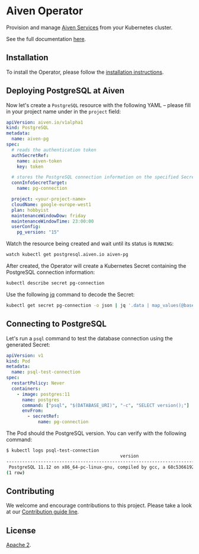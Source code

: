 # Aiven Operator

Provision and manage [Aiven Services](https://aiven.io/) from your Kubernetes cluster.

See the full documentation [here](https://aiven.github.io/aiven-operator/).

## Installation

To install the Operator, please follow the [installation instructions](https://aiven.github.io/aiven-operator/installation/helm.html).

## Deploying PostgreSQL at Aiven

Now let's create a `PostgreSQL` resource with the following YAML – please fill in your project name under in the `project` field:

```yaml
apiVersion: aiven.io/v1alpha1
kind: PostgreSQL
metadata:
  name: aiven-pg
spec:
  # reads the authentication token
  authSecretRef:
    name: aiven-token
    key: token

  # stores the PostgreSQL connection information on the specified Secret
  connInfoSecretTarget:
    name: pg-connection

  project: <your-project-name>
  cloudName: google-europe-west1
  plan: hobbyist
  maintenanceWindowDow: friday
  maintenanceWindowTime: 23:00:00
  userConfig:
    pg_version: "15"
```

Watch the resource being created and wait until its status is `RUNNING`:

```bash
watch kubectl get postgresql.aiven.io aiven-pg
```

After created, the Operator will create a Kubernetes Secret containing the PostgreSQL connection information:

```bash
kubectl describe secret pg-connection
```

Use the following [jq](https://github.com/stedolan/jq) command to decode the Secret:

```bash
kubectl get secret pg-connection -o json | jq '.data | map_values(@base64d)'
```

## Connecting to PostgreSQL

Let's run a `psql` command to test the database connection using the generated Secret:

```yaml
apiVersion: v1
kind: Pod
metadata:
  name: psql-test-connection
spec:
  restartPolicy: Never
  containers:
    - image: postgres:11
      name: postgres
      command: ["psql", "$(DATABASE_URI)", "-c", "SELECT version();"]
      envFrom:
        - secretRef:
            name: pg-connection
```

The Pod should the PostgreSQL version. You can verify with the following command:

```bash
$ kubectl logs psql-test-connection
                                           version
---------------------------------------------------------------------------------------------
 PostgreSQL 11.12 on x86_64-pc-linux-gnu, compiled by gcc, a 68c5366192 p 6b9244f01a, 64-bit
(1 row)
```

## Contributing

We welcome and encourage contributions to this project. Please take a look at our [Contribution guide line](https://aiven.github.io/aiven-operator/contributing/index.html).

## License

[Apache 2](LICENSE).
